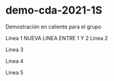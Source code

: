 # demo-cda-2021-1S
Demostración en caliente para el grupo

Linea 1
NUEVA LINEA ENTRE 1 Y 2
Linea 2

Linea 3

Linea 4

Linea 5
